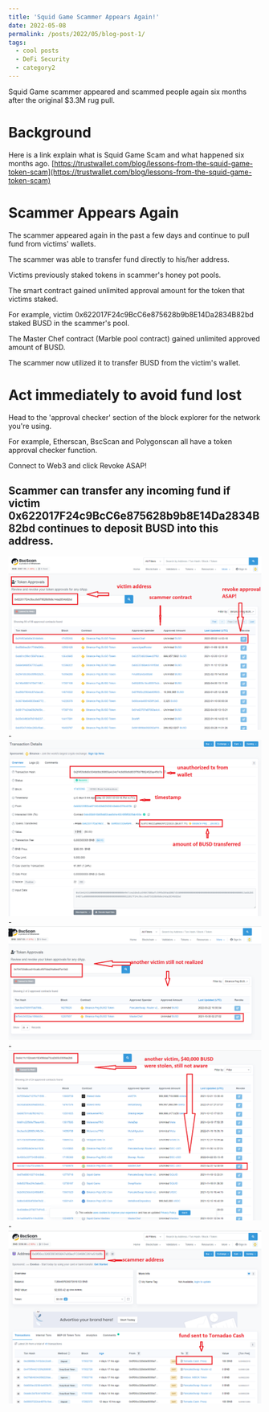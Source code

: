 ```yaml
---
title: 'Squid Game Scammer Appears Again!'
date: 2022-05-08
permalink: /posts/2022/05/blog-post-1/
tags:
  - cool posts
  - DeFi Security
  - category2
---
```


Squid Game scammer appeared and scammed people again six months after the original $3.3M rug pull.

Background
======
Here is a link explain what is Squid Game Scam and what happened six months ago.
[https://trustwallet.com/blog/lessons-from-the-squid-game-token-scam](https://trustwallet.com/blog/lessons-from-the-squid-game-token-scam)

Scammer Appears Again
======
The scammer appeared again in the past a few days and continue to pull fund from victims' wallets.

The scammer was able to transfer fund directly to his/her address.

Victims previously staked tokens in scammer's honey pot pools.

The smart contract gained unlimited approval amount for the token that victims staked.

For example, victim 0x622017F24c9BcC6e875628b9b8E14Da2834B82bd staked BUSD in the scammer's pool.

The Master Chef contract (Marble pool contract) gained unlimited approved amount of BUSD.

The scammer now utilized it to transfer BUSD from the victim's wallet.

Act immediately to avoid fund lost
======
Head to the 'approval checker' section of the block explorer for the network you're using. 

For example, Etherscan, BscScan and Polygonscan all have a token approval checker function.

Connect to Web3 and click Revoke ASAP!

Scammer can transfer any incoming fund if victim 0x622017F24c9BcC6e875628b9b8E14Da2834B82bd continues to deposit BUSD into this address.
-
<img src='/images/0x622017F24c9BcC6e875628b9b8E14Da2834B82bd.png'>
-
<img src='/images/0x622017F24c9BcC6e875628b9b8E14Da2834B82bd-1.png'>
-
<img src='/images/0x704720D8CCE910Ca6c4F970DA2f4AfbeDf7A10d2.png'>
-
<img src='/images/0xd4C11C152eAeb192498dAa73Ca2b05c0309aa2b6.png'>
-
<img src='/images/0x9f00cc326EBE9056A7e99ecFC0498C261e51b8fb.png'>
